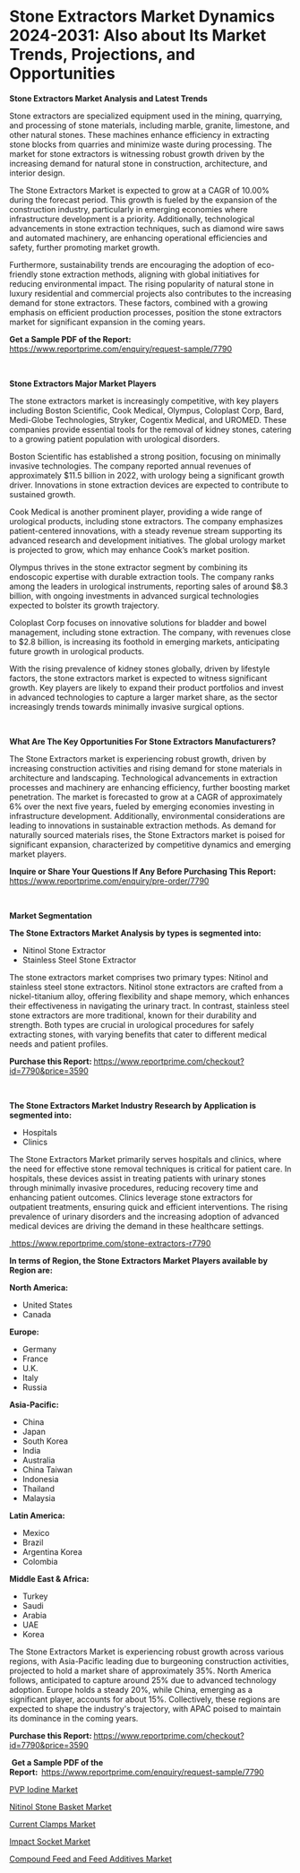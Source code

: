 <p><h1>Stone Extractors Market Dynamics 2024-2031: Also about Its Market Trends, Projections, and Opportunities</h1></p><p><strong>Stone Extractors Market Analysis and Latest Trends</strong></p>
<p><p>Stone extractors are specialized equipment used in the mining, quarrying, and processing of stone materials, including marble, granite, limestone, and other natural stones. These machines enhance efficiency in extracting stone blocks from quarries and minimize waste during processing. The market for stone extractors is witnessing robust growth driven by the increasing demand for natural stone in construction, architecture, and interior design.</p><p>The Stone Extractors Market is expected to grow at a CAGR of 10.00% during the forecast period. This growth is fueled by the expansion of the construction industry, particularly in emerging economies where infrastructure development is a priority. Additionally, technological advancements in stone extraction techniques, such as diamond wire saws and automated machinery, are enhancing operational efficiencies and safety, further promoting market growth.</p><p>Furthermore, sustainability trends are encouraging the adoption of eco-friendly stone extraction methods, aligning with global initiatives for reducing environmental impact. The rising popularity of natural stone in luxury residential and commercial projects also contributes to the increasing demand for stone extractors. These factors, combined with a growing emphasis on efficient production processes, position the stone extractors market for significant expansion in the coming years.</p></p>
<p><strong>Get a Sample PDF of the Report:&nbsp;</strong> <a href="https://www.reportprime.com/enquiry/request-sample/7790">https://www.reportprime.com/enquiry/request-sample/7790</a></p>
<p>&nbsp;</p>
<p><strong>Stone Extractors Major Market Players</strong></p>
<p><p>The stone extractors market is increasingly competitive, with key players including Boston Scientific, Cook Medical, Olympus, Coloplast Corp, Bard, Medi-Globe Technologies, Stryker, Cogentix Medical, and UROMED. These companies provide essential tools for the removal of kidney stones, catering to a growing patient population with urological disorders.</p><p>Boston Scientific has established a strong position, focusing on minimally invasive technologies. The company reported annual revenues of approximately $11.5 billion in 2022, with urology being a significant growth driver. Innovations in stone extraction devices are expected to contribute to sustained growth.</p><p>Cook Medical is another prominent player, providing a wide range of urological products, including stone extractors. The company emphasizes patient-centered innovations, with a steady revenue stream supporting its advanced research and development initiatives. The global urology market is projected to grow, which may enhance Cook’s market position.</p><p>Olympus thrives in the stone extractor segment by combining its endoscopic expertise with durable extraction tools. The company ranks among the leaders in urological instruments, reporting sales of around $8.3 billion, with ongoing investments in advanced surgical technologies expected to bolster its growth trajectory.</p><p>Coloplast Corp focuses on innovative solutions for bladder and bowel management, including stone extraction. The company, with revenues close to $2.8 billion, is increasing its foothold in emerging markets, anticipating future growth in urological products.</p><p>With the rising prevalence of kidney stones globally, driven by lifestyle factors, the stone extractors market is expected to witness significant growth. Key players are likely to expand their product portfolios and invest in advanced technologies to capture a larger market share, as the sector increasingly trends towards minimally invasive surgical options.</p></p>
<p>&nbsp;</p>
<p><strong>What Are The Key Opportunities For Stone Extractors Manufacturers?</strong></p>
<p><p>The Stone Extractors market is experiencing robust growth, driven by increasing construction activities and rising demand for stone materials in architecture and landscaping. Technological advancements in extraction processes and machinery are enhancing efficiency, further boosting market penetration. The market is forecasted to grow at a CAGR of approximately 6% over the next five years, fueled by emerging economies investing in infrastructure development. Additionally, environmental considerations are leading to innovations in sustainable extraction methods. As demand for naturally sourced materials rises, the Stone Extractors market is poised for significant expansion, characterized by competitive dynamics and emerging market players.</p></p>
<p><strong>Inquire or Share Your Questions If Any Before Purchasing This Report:</strong> <a href="https://www.reportprime.com/enquiry/pre-order/7790">https://www.reportprime.com/enquiry/pre-order/7790</a></p>
<p>&nbsp;</p>
<p><strong>Market Segmentation</strong></p>
<p><strong>The Stone Extractors Market Analysis by types is segmented into:</strong></p>
<p><ul><li>Nitinol Stone Extractor</li><li>Stainless Steel Stone Extractor</li></ul></p>
<p><p>The stone extractors market comprises two primary types: Nitinol and stainless steel stone extractors. Nitinol stone extractors are crafted from a nickel-titanium alloy, offering flexibility and shape memory, which enhances their effectiveness in navigating the urinary tract. In contrast, stainless steel stone extractors are more traditional, known for their durability and strength. Both types are crucial in urological procedures for safely extracting stones, with varying benefits that cater to different medical needs and patient profiles.</p></p>
<p><strong>Purchase this Report:&nbsp;</strong><a href="https://www.reportprime.com/checkout?id=7790&price=3590">https://www.reportprime.com/checkout?id=7790&price=3590</a></p>
<p>&nbsp;</p>
<p><strong>The Stone Extractors Market Industry Research by Application is segmented into:</strong></p>
<p><ul><li>Hospitals</li><li>Clinics</li></ul></p>
<p><p>The Stone Extractors Market primarily serves hospitals and clinics, where the need for effective stone removal techniques is critical for patient care. In hospitals, these devices assist in treating patients with urinary stones through minimally invasive procedures, reducing recovery time and enhancing patient outcomes. Clinics leverage stone extractors for outpatient treatments, ensuring quick and efficient interventions. The rising prevalence of urinary disorders and the increasing adoption of advanced medical devices are driving the demand in these healthcare settings.</p></p>
<p><a href="https://www.reportprime.com/stone-extractors-r7790">&nbsp;https://www.reportprime.com/stone-extractors-r7790</a></p>
<p><strong>In terms of Region, the Stone Extractors Market Players available by Region are:</strong></p>
<p>
    <p> <strong> North America: </strong>
        <ul>
            <li>United States</li>
            <li>Canada</li>
        </ul>
        </p> 
    <p> <strong> Europe: </strong>
        <ul>
            <li>Germany</li>
            <li>France</li>
            <li>U.K.</li>
            <li>Italy</li>
            <li>Russia</li>
        </ul>
        </p> 
    <p> <strong> Asia-Pacific: </strong>
        <ul>
            <li>China</li>
            <li>Japan</li>
            <li>South Korea</li>
            <li>India</li>
            <li>Australia</li>
            <li>China Taiwan</li>
            <li>Indonesia</li>
            <li>Thailand</li>
            <li>Malaysia</li>
        </ul>
        </p> 
    <p> <strong> Latin America: </strong>
        <ul>
            <li>Mexico</li>
            <li>Brazil</li>
            <li>Argentina Korea</li>
            <li>Colombia</li>
        </ul>
        </p> 
    <p> <strong> Middle East & Africa: </strong>
        <ul>
            <li>Turkey</li>
            <li>Saudi</li>
            <li>Arabia</li>
            <li>UAE</li>
            <li>Korea</li>
        </ul>
    </p>
    </p>
<p><p>The Stone Extractors Market is experiencing robust growth across various regions, with Asia-Pacific leading due to burgeoning construction activities, projected to hold a market share of approximately 35%. North America follows, anticipated to capture around 25% due to advanced technology adoption. Europe holds a steady 20%, while China, emerging as a significant player, accounts for about 15%. Collectively, these regions are expected to shape the industry's trajectory, with APAC poised to maintain its dominance in the coming years.</p></p>
<p><strong>Purchase this Report: </strong><a href="https://www.reportprime.com/checkout?id=7790&price=3590">https://www.reportprime.com/checkout?id=7790&price=3590</a></p>
<p>&nbsp;<strong>Get a Sample PDF of the Report:&nbsp;&nbsp;</strong><a href="https://www.reportprime.com/enquiry/request-sample/7790">https://www.reportprime.com/enquiry/request-sample/7790</a></p>
<p><strong></strong></p>
<p><p><a href="https://www.linkedin.com/pulse/pvp-iodine-market-forecasts-trends-impact-analysis-2024-pml8c?trackingId=hZmiUVPXQFaQDj9AKW6eng%3D%3D">PVP Iodine Market</a></p><p><a href="https://github.com/pizolina/Market-Research-Report-List-6/blob/main/nitinol-stone-basket-market.md">Nitinol Stone Basket Market</a></p><p><a href="https://issuu.com/reportprime-2/docs/current-clamps-market-size-2030.ppt_f5bd8561b3843f">Current Clamps Market</a></p><p><a href="https://issuu.com/reportprime-2/docs/impact-socket-market-size-2030.pptx_0805e132ab3c84">Impact Socket Market</a></p><p><a href="https://medium.com/@nguyenthithuyduong355/compound-feed-and-feed-additives-market-research-report-exploring-market-size-and-revenue-analysis-60f3611bd5b4">Compound Feed and Feed Additives Market</a></p></p>
